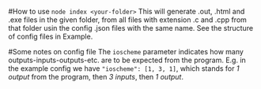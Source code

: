 #How to use
`node index <your-folder>`
This will generate .out, .html and .exe files in the given folder, from all files with extension .c and .cpp from that folder usin the config .json files with the same name. See the structure of config files in Example.

#Some notes on config file
The `ioscheme` parameter indicates how many outputs-inputs-outputs-etc. are to be expected from the program. E.g. in the example config we have `"ioscheme": [1, 3, 1]`, which stands for *1 output* from the program, then *3 inputs*, then *1 output*.
